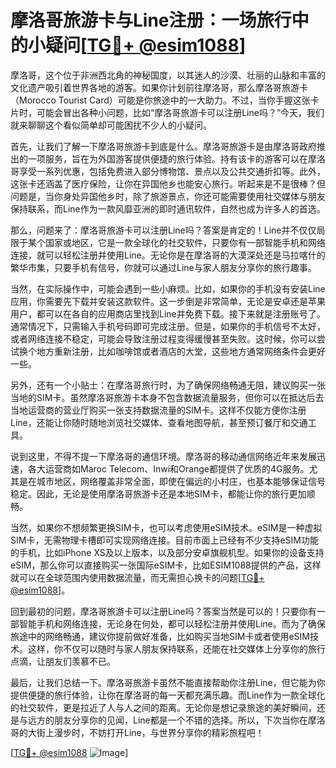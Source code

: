 # 摩洛哥旅游卡与Line注册：一场旅行中的小疑问[[TG💪+ @esim1088](https://t.me/s/esim1088)]

摩洛哥，这个位于非洲西北角的神秘国度，以其迷人的沙漠、壮丽的山脉和丰富的文化遗产吸引着世界各地的游客。如果你计划前往摩洛哥，那么摩洛哥旅游卡（Morocco Tourist Card）可能是你旅途中的一大助力。不过，当你手握这张卡片时，可能会冒出各种小问题，比如“摩洛哥旅游卡可以注册Line吗？”今天，我们就来聊聊这个看似简单却可能困扰不少人的小疑问。

首先，让我们了解一下摩洛哥旅游卡到底是什么。摩洛哥旅游卡是由摩洛哥政府推出的一项服务，旨在为外国游客提供便捷的旅行体验。持有该卡的游客可以在摩洛哥享受一系列优惠，包括免费进入部分博物馆、景点以及公共交通折扣等。此外，这张卡还涵盖了医疗保险，让你在异国他乡也能安心旅行。听起来是不是很棒？但问题是，当你身处异国他乡时，除了旅游景点，你还可能需要使用社交媒体与朋友保持联系，而Line作为一款风靡亚洲的即时通讯软件，自然也成为许多人的首选。

那么，问题来了：摩洛哥旅游卡可以注册Line吗？答案是肯定的！Line并不仅仅局限于某个国家或地区，它是一款全球化的社交软件，只要你有一部智能手机和网络连接，就可以轻松注册并使用Line。无论你是在摩洛哥的大漠深处还是马拉喀什的繁华市集，只要手机有信号，你就可以通过Line与家人朋友分享你的旅行趣事。

当然，在实际操作中，可能会遇到一些小麻烦。比如，如果你的手机没有安装Line应用，你需要先下载并安装这款软件。这一步倒是非常简单，无论是安卓还是苹果用户，都可以在各自的应用商店里找到Line并免费下载。接下来就是注册账号了。通常情况下，只需输入手机号码即可完成注册。但是，如果你的手机信号不太好，或者网络连接不稳定，可能会导致注册过程变得缓慢甚至失败。这时候，你可以尝试换个地方重新注册，比如咖啡馆或者酒店的大堂，这些地方通常网络条件会更好一些。

另外，还有一个小贴士：在摩洛哥旅行时，为了确保网络畅通无阻，建议购买一张当地的SIM卡。虽然摩洛哥旅游卡本身不包含数据流量服务，但你可以在抵达后去当地运营商的营业厅购买一张支持数据流量的SIM卡。这样不仅能方便你注册Line，还能让你随时随地浏览社交媒体、查看地图导航，甚至预订餐厅和交通工具。

说到这里，不得不提一下摩洛哥的通信环境。摩洛哥的移动通信网络近年来发展迅速，各大运营商如Maroc Telecom、Inwi和Orange都提供了优质的4G服务。尤其是在城市地区，网络覆盖非常全面，即使在偏远的小村庄，也基本能够保证信号稳定。因此，无论是使用摩洛哥旅游卡还是本地SIM卡，都能让你的旅行更加顺畅。

当然，如果你不想频繁更换SIM卡，也可以考虑使用eSIM技术。eSIM是一种虚拟SIM卡，无需物理卡槽即可实现网络连接。目前市面上已经有不少支持eSIM功能的手机，比如iPhone XS及以上版本，以及部分安卓旗舰机型。如果你的设备支持eSIM，那么你可以直接购买一张国际eSIM卡，比如ESIM1088提供的产品，这样就可以在全球范围内使用数据流量，而无需担心换卡的问题[[TG💪+ @esim1088](https://t.me/s/esim1088)]。

回到最初的问题，摩洛哥旅游卡可以注册Line吗？答案当然是可以的！只要你有一部智能手机和网络连接，无论身在何处，都可以轻松注册并使用Line。而为了确保旅途中的网络畅通，建议你提前做好准备，比如购买当地SIM卡或者使用eSIM技术。这样，你不仅可以随时与家人朋友保持联系，还能在社交媒体上分享你的旅行点滴，让朋友们羡慕不已。

最后，让我们总结一下。摩洛哥旅游卡虽然不能直接帮助你注册Line，但它能为你提供便捷的旅行体验，让你在摩洛哥的每一天都充满乐趣。而Line作为一款全球化的社交软件，更是拉近了人与人之间的距离。无论你是想记录旅途的美好瞬间，还是与远方的朋友分享你的见闻，Line都是一个不错的选择。所以，下次当你在摩洛哥的大街上漫步时，不妨打开Line，与世界分享你的精彩旅程吧！

[[TG💪+ @esim1088](https://t.me/s/esim1088) ![Image](https://i.postimg.cc/4NQfJmqS/Snipaste-2025-05-13-00-14-12.png)]